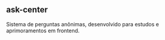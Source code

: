 ## ask-center
Sistema de perguntas anônimas, desenvolvido para estudos e aprimoramentos em frontend.
